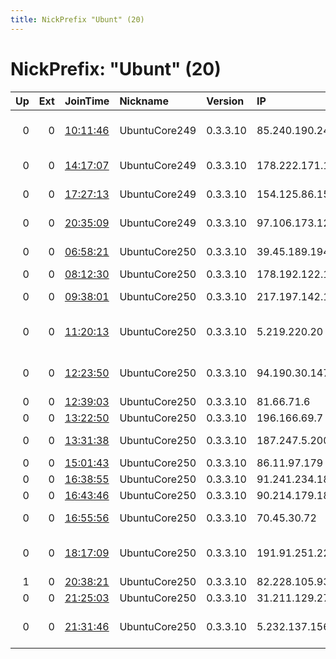 ```yaml
---
title: NickPrefix "Ubunt" (20)
---
```


# NickPrefix: "Ubunt" (20)

|   Up |   Ext | JoinTime                                                                                            | Nickname      | Version   | IP              | AS                                       | CC   |   ORp |   Dirp | OS    | Contact   |   eFamMembers |
|-----:|------:|:----------------------------------------------------------------------------------------------------|:--------------|:----------|:----------------|:-----------------------------------------|:-----|------:|-------:|:------|:----------|--------------:|
|    0 |     0 | [10:11:46](https://metrics.torproject.org/rs.html#details/F56096AB429EE5F128486F6673813B3DC6E06E1C) | UbuntuCore249 | 0.3.3.10  | 85.240.190.244  | Servicos De Comunicacoes E Multimedia S. | pt   | 37327 |      0 | Linux | None      |             1 |
|    0 |     0 | [14:17:07](https://metrics.torproject.org/rs.html#details/2ED1736E3EE37A1B36502157A5987849B39837EE) | UbuntuCore249 | 0.3.3.10  | 178.222.171.147 | TELEKOM SRBIJA a.d.                      | rs   | 34285 |      0 | Linux | None      |             1 |
|    0 |     0 | [17:27:13](https://metrics.torproject.org/rs.html#details/2DD6EBC1167F70810E9041124CB138E91161AF4D) | UbuntuCore249 | 0.3.3.10  | 154.125.86.159  | Autonomous System                        | sn   | 34431 |      0 | Linux | None      |             1 |
|    0 |     0 | [20:35:09](https://metrics.torproject.org/rs.html#details/D4BC6BFB58673E860642DBF26789F6408EE89D4C) | UbuntuCore249 | 0.3.3.10  | 97.106.173.121  | BRIGHT HOUSE NETWORKS, LLC               | us   | 42653 |      0 | Linux | None      |             1 |
|    0 |     0 | [06:58:21](https://metrics.torproject.org/rs.html#details/F5D303FB103253055AA925D4AD62CD1C7A2F82A7) | UbuntuCore250 | 0.3.3.10  | 39.45.189.194   | Pakistan Telecom Company Limited         | pk   | 44439 |      0 | Linux | None      |             1 |
|    0 |     0 | [08:12:30](https://metrics.torproject.org/rs.html#details/5DCE11E948F6E47A591E2BEFAE695A65BDDF55BB) | UbuntuCore250 | 0.3.3.10  | 178.192.122.19  | Bluewin                                  | ch   | 32880 |      0 | Linux | None      |             1 |
|    0 |     0 | [09:38:01](https://metrics.torproject.org/rs.html#details/1F6CDD5E8AF6B221C4766359BC1AB6BB9558F2E4) | UbuntuCore250 | 0.3.3.10  | 217.197.142.186 | Telemach d.o.o. Sarajevo                 | ba   | 39071 |      0 | Linux | None      |             1 |
|    0 |     0 | [11:20:13](https://metrics.torproject.org/rs.html#details/9FA6BE9C00EEB281CE26064742E01BB7E38DAC0E) | UbuntuCore250 | 0.3.3.10  | 5.219.220.20    | Iran Telecommunication Company PJS       | ir   | 43219 |      0 | Linux | None      |             1 |
|    0 |     0 | [12:23:50](https://metrics.torproject.org/rs.html#details/A40997CECA099A0C23501E9CD87452FBA1AE20BD) | UbuntuCore250 | 0.3.3.10  | 94.190.30.147   | INTERRA telecommunications group, Ltd.   | ru   | 35519 |      0 | Linux | None      |             1 |
|    0 |     0 | [12:39:03](https://metrics.torproject.org/rs.html#details/7652CD2165F68CB29C8CA4B50A71969C6863655E) | UbuntuCore250 | 0.3.3.10  | 81.66.71.6      | SFR SA                                   | fr   | 36095 |      0 | Linux | None      |             1 |
|    0 |     0 | [13:22:50](https://metrics.torproject.org/rs.html#details/90A6E91ADBE4EF2ECCD0BC8C603E40ECC7CAB5BD) | UbuntuCore250 | 0.3.3.10  | 196.166.69.7    | Vast-Networks-AS                         | za   | 38049 |      0 | Linux | None      |             1 |
|    0 |     0 | [13:31:38](https://metrics.torproject.org/rs.html#details/FF3FF664B0811B2E3C237BECA4382966AD9E393C) | UbuntuCore250 | 0.3.3.10  | 187.247.5.200   | Mega Cable, S.A. de C.V.                 | mx   | 40047 |      0 | Linux | None      |             1 |
|    0 |     0 | [15:01:43](https://metrics.torproject.org/rs.html#details/EBE832741EB8CF94C00FB90E09C36093D2C4B08A) | UbuntuCore250 | 0.3.3.10  | 86.11.97.179    | Virgin Media Limited                     | gb   | 37163 |      0 | Linux | None      |             1 |
|    0 |     0 | [16:38:55](https://metrics.torproject.org/rs.html#details/36C8E1C2F193D7F8C436B5B0A0C6A592B69666C6) | UbuntuCore250 | 0.3.3.10  | 91.241.234.182  | LLC Ip Service                           | ua   | 45513 |      0 | Linux | None      |             1 |
|    0 |     0 | [16:43:46](https://metrics.torproject.org/rs.html#details/357D8BFDB4682AB5CF33181A66C41591773608DE) | UbuntuCore250 | 0.3.3.10  | 90.214.179.18   | Sky UK Limited                           | gb   | 39493 |      0 | Linux | None      |             1 |
|    0 |     0 | [16:55:56](https://metrics.torproject.org/rs.html#details/0D43A859D191395E215293DF5DA1DD502440125C) | UbuntuCore250 | 0.3.3.10  | 70.45.30.72     | San Juan Cable, LLC                      | pr   | 40067 |      0 | Linux | None      |             1 |
|    0 |     0 | [18:17:09](https://metrics.torproject.org/rs.html#details/496D46B0C5C434597DF4078559E206B6ED357BB6) | UbuntuCore250 | 0.3.3.10  | 191.91.251.224  | EPM Telecomunicaciones S.A. E.S.P.       | co   | 45501 |      0 | Linux | None      |             1 |
|    1 |     0 | [20:38:21](https://metrics.torproject.org/rs.html#details/925117082A632C57D50327CA24A89AAD0B60A06B) | UbuntuCore250 | 0.3.3.10  | 82.228.105.93   | Free SAS                                 | fr   | 46187 |      0 | Linux | None      |             1 |
|    0 |     0 | [21:25:03](https://metrics.torproject.org/rs.html#details/264A89D45917CC40D80C5CB73CE5D17A3BE6217A) | UbuntuCore250 | 0.3.3.10  | 31.211.129.27   | 5KOM OOD                                 | bg   | 43035 |      0 | Linux | None      |             1 |
|    0 |     0 | [21:31:46](https://metrics.torproject.org/rs.html#details/0F085CD1E703B2B73117351200BAACD9A201BC6F) | UbuntuCore250 | 0.3.3.10  | 5.232.137.156   | Telecommunication Infrastructure Company | ir   | 34571 |      0 | Linux | None      |             1 |
